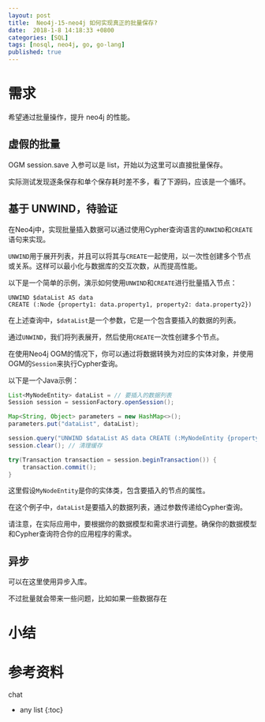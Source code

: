 ```yaml
---
layout: post
title:  Neo4j-15-neo4j 如何实现真正的批量保存?
date:  2018-1-8 14:18:33 +0800
categories: [SQL]
tags: [nosql, neo4j, go, go-lang]
published: true
---
```


# 需求

希望通过批量操作，提升 neo4j 的性能。

## 虚假的批量 

OGM  session.save 入参可以是 list，开始以为这里可以直接批量保存。

实际测试发现逐条保存和单个保存耗时差不多，看了下源码，应该是一个循环。


## 基于 UNWIND，待验证

在Neo4j中，实现批量插入数据可以通过使用Cypher查询语言的`UNWIND`和`CREATE`语句来实现。

`UNWIND`用于展开列表，并且可以将其与`CREATE`一起使用，以一次性创建多个节点或关系。这样可以最小化与数据库的交互次数，从而提高性能。

以下是一个简单的示例，演示如何使用`UNWIND`和`CREATE`进行批量插入节点：

```cypher
UNWIND $dataList AS data
CREATE (:Node {property1: data.property1, property2: data.property2})
```

在上述查询中，`$dataList`是一个参数，它是一个包含要插入的数据的列表。

通过`UNWIND`，我们将列表展开，然后使用`CREATE`一次性创建多个节点。

在使用Neo4j OGM的情况下，你可以通过将数据转换为对应的实体对象，并使用OGM的`Session`来执行Cypher查询。

以下是一个Java示例：

```java
List<MyNodeEntity> dataList = // 要插入的数据列表
Session session = sessionFactory.openSession();

Map<String, Object> parameters = new HashMap<>();
parameters.put("dataList", dataList);

session.query("UNWIND $dataList AS data CREATE (:MyNodeEntity {property1: data.property1, property2: data.property2})", parameters);
session.clear(); // 清理缓存

try(Transaction transaction = session.beginTransaction()) {
    transaction.commit();
}
```

这里假设`MyNodeEntity`是你的实体类，包含要插入的节点的属性。

在这个例子中，`dataList`是要插入的数据列表，通过参数传递给Cypher查询。

请注意，在实际应用中，要根据你的数据模型和需求进行调整。确保你的数据模型和Cypher查询符合你的应用程序的需求。

## 异步

可以在这里使用异步入库。

不过批量就会带来一些问题，比如如果一些数据存在



# 小结


# 参考资料

chat

* any list
{:toc}

